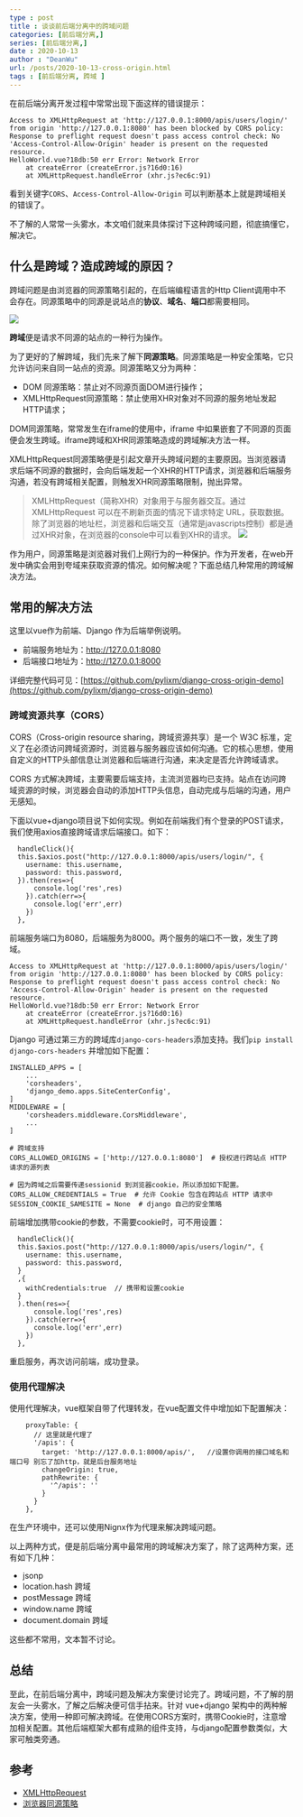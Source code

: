 ```yaml
---
type : post
title : 谈谈前后端分离中的跨域问题
categories: [前后端分离,] 
series: [前后端分离,]
date : 2020-10-13
author : "DeanWu"
url: /posts/2020-10-13-cross-origin.html 
tags : [前后端分离, 跨域 ]
---
```


在前后端分离开发过程中常常出现下面这样的错误提示：

```
Access to XMLHttpRequest at 'http://127.0.0.1:8000/apis/users/login/' from origin 'http://127.0.0.1:8080' has been blocked by CORS policy: Response to preflight request doesn't pass access control check: No 'Access-Control-Allow-Origin' header is present on the requested resource.
HelloWorld.vue?18db:50 err Error: Network Error
    at createError (createError.js?16d0:16)
    at XMLHttpRequest.handleError (xhr.js?ec6c:91)
```

看到关键字`CORS`、`Access-Control-Allow-Origin` 可以判断基本上就是跨域相关的错误了。

不了解的人常常一头雾水，本文咱们就来具体探讨下这种跨域问题，彻底搞懂它，解决它。

## 什么是跨域？造成跨域的原因？

跨域问题是由浏览器的同源策略引起的，在后端编程语言的Http Client调用中不会存在。同源策略中的同源是说站点的**协议**、**域名**、**端口**都需要相同。

![](/static/imgs/cross_origin/cross_origin.png)

**跨域**便是请求不同源的站点的一种行为操作。

为了更好的了解跨域，我们先来了解下**同源策略**。同源策略是一种安全策略，它只允许访问来自同一站点的资源。同源策略又分为两种：

- DOM 同源策略：禁止对不同源页面DOM进行操作；
- XMLHttpRequest同源策略：禁止使用XHR对象对不同源的服务地址发起HTTP请求；

DOM同源策略，常常发生在iframe的使用中，iframe 中如果嵌套了不同源的页面便会发生跨域。iframe跨域和XHR同源策略造成的跨域解决方法一样。

XMLHttpRequest同源策略便是引起文章开头跨域问题的主要原因。当浏览器请求后端不同源的数据时，会向后端发起一个XHR的HTTP请求，浏览器和后端服务沟通，若没有跨域相关配置，则触发XHR同源策略限制，抛出异常。

>XMLHttpRequest（简称XHR）对象用于与服务器交互。通过 XMLHttpRequest 可以在不刷新页面的情况下请求特定 URL，获取数据。除了浏览器的地址栏，浏览器和后端交互（通常是javascripts控制）都是通过XHR对象，在浏览器的console中可以看到XHR的请求。
>![](/static/imgs/cross_origin/xhr.png)


作为用户，同源策略是浏览器对我们上网行为的一种保护。作为开发者，在web开发中确实会用到夸域来获取资源的情况。如何解决呢？下面总结几种常用的跨域解决方法。

## 常用的解决方法

这里以vue作为前端、Django 作为后端举例说明。

- 前端服务地址为：http://127.0.0.1:8080
- 后端接口地址为：http://127.0.0.1:8000

详细完整代码可见：[https://github.com/pylixm/django-cross-origin-demo](https://github.com/pylixm/django-cross-origin-demo)

### 跨域资源共享（CORS）

CORS（Cross-origin resource sharing，跨域资源共享）是一个 W3C 标准，定义了在必须访问跨域资源时，浏览器与服务器应该如何沟通。它的核心思想，使用自定义的HTTP头部信息让浏览器和后端进行沟通，来决定是否允许跨域请求。

CORS 方式解决跨域，主要需要后端支持，主流浏览器均已支持。站点在访问跨域资源的时候，浏览器会自动的添加HTTP头信息，自动完成与后端的沟通，用户无感知。

下面以vue+django项目说下如何实现。例如在前端我们有个登录的POST请求，我们使用axios直接跨域请求后端接口。如下：

```
  handleClick(){
  this.$axios.post("http://127.0.0.1:8000/apis/users/login/", {
    username: this.username,
    password: this.password,
  }).then(res=>{
      console.log('res',res)
    }).catch(err=>{
      console.log('err',err)
    })
  },
```

前端服务端口为8080，后端服务为8000。两个服务的端口不一致，发生了跨域。

```
Access to XMLHttpRequest at 'http://127.0.0.1:8000/apis/users/login/' from origin 'http://127.0.0.1:8080' has been blocked by CORS policy: Response to preflight request doesn't pass access control check: No 'Access-Control-Allow-Origin' header is present on the requested resource.
HelloWorld.vue?18db:50 err Error: Network Error
    at createError (createError.js?16d0:16)
    at XMLHttpRequest.handleError (xhr.js?ec6c:91)
```

Django 可通过第三方的跨域库`django-cors-headers`添加支持。我们`pip install django-cors-headers` 并增加如下配置：

```
INSTALLED_APPS = [
    ... 
    'corsheaders',
    'django_demo.apps.SiteCenterConfig',
]
MIDDLEWARE = [
    'corsheaders.middleware.CorsMiddleware',
    ...
]

# 跨域支持
CORS_ALLOWED_ORIGINS = ['http://127.0.0.1:8080']  # 授权进行跨站点 HTTP 请求的源列表

# 因为跨域之后需要传递sessionid 到浏览器cookie，所以添加如下配置。
CORS_ALLOW_CREDENTIALS = True  # 允许 Cookie 包含在跨站点 HTTP 请求中
SESSION_COOKIE_SAMESITE = None  # django 自己的安全策略
```

前端增加携带cookie的参数，不需要cookie时，可不用设置：

```
  handleClick(){
  this.$axios.post("http://127.0.0.1:8000/apis/users/login/", {
    username: this.username,
    password: this.password,
  }
  ,{
    withCredentials:true  // 携带和设置cookie 
  }
  ).then(res=>{
      console.log('res',res)
    }).catch(err=>{
      console.log('err',err)
    })
  },
```

重启服务，再次访问前端，成功登录。


### 使用代理解决

使用代理解决，vue框架自带了代理转发，在vue配置文件中增加如下配置解决：

```
    proxyTable: {
      // 这里就是代理了
      '/apis': {
        target: 'http://127.0.0.1:8000/apis/',   //设置你调用的接口域名和端口号 别忘了加http，就是后台服务地址
        changeOrigin: true,
        pathRewrite: {
          '^/apis': ''
        }
      }
    },
```

在生产环境中，还可以使用Nignx作为代理来解决跨域问题。

以上两种方式，便是前后端分离中最常用的跨域解决方案了，除了这两种方案，还有如下几种：

- jsonp 
- location.hash 跨域
- postMessage 跨域
- window.name 跨域
- document.domain 跨域

这些都不常用，文本暂不讨论。

## 总结

至此，在前后端分离中，跨域问题及解决方案便讨论完了。跨域问题，不了解的朋友会一头雾水，了解之后解决便可信手拈来。针对 vue+django 架构中的两种解决方案，使用一种即可解决跨域。在使用CORS方案时，携带Cookie时，注意增加相关配置。其他后端框架大都有成熟的组件支持，与django配置参数类似，大家可触类旁通。

## 参考

- [XMLHttpRequest](https://developer.mozilla.org/zh-CN/docs/Web/API/XMLHttpRequest)
- [浏览器同源策略](https://www.cnblogs.com/laixiangran/p/9064769.html)